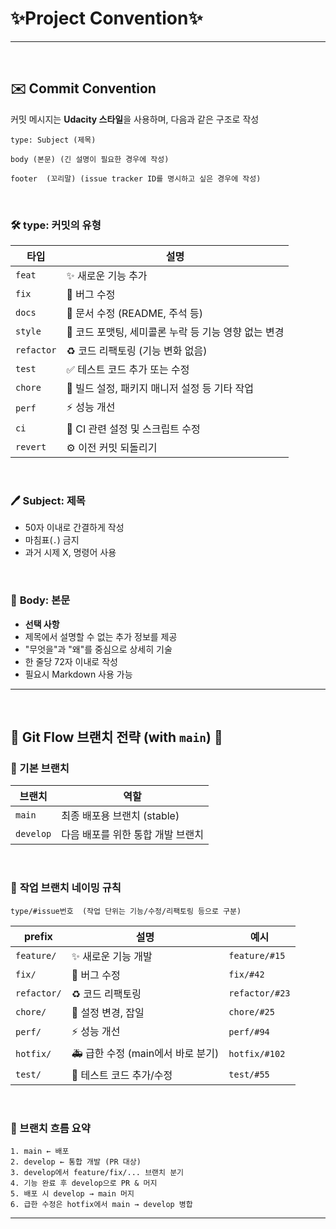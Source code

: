 # ✨Project Convention✨
---

<br>
 
## ✉️ Commit Convention

커밋 메시지는 **Udacity 스타일**을 사용하며, 다음과 같은 구조로 작성

```
type: Subject (제목)

body (본문) (긴 설명이 필요한 경우에 작성)

footer  (꼬리말) (issue tracker ID를 명시하고 싶은 경우에 작성)
```
<br>


### 🛠 **type**: 커밋의 유형

| 타입       | 설명                                           |
|------------|------------------------------------------------|
| `feat`     | ✨ 새로운 기능 추가                               |
| `fix`      | 🐛 버그 수정                                      |
| `docs`     | 📝 문서 수정 (README, 주석 등)                    |
| `style`    | 💄 코드 포맷팅, 세미콜론 누락 등 기능 영향 없는 변경 |
| `refactor` | ♻️ 코드 리팩토링 (기능 변화 없음)                |
| `test`     | ✅ 테스트 코드 추가 또는 수정                    |
| `chore`    | 🔧 빌드 설정, 패키지 매니저 설정 등 기타 작업     |
| `perf`     | ⚡ 성능 개선                                      |
| `ci`       | 🔄 CI 관련 설정 및 스크립트 수정                 |
| `revert`   | ⚙️ 이전 커밋 되돌리기                            |

<br>

### 🖊️ **Subject**: 제목

- 50자 이내로 간결하게 작성
- 마침표(`.`) 금지
- 과거 시제 X, 명령어 사용

<br>

### 📝 **Body**: 본문

- **선택 사항**
- 제목에서 설명할 수 없는 추가 정보를 제공
- "무엇을"과 "왜"를 중심으로 상세히 기술
- 한 줄당 72자 이내로 작성
- 필요시 Markdown 사용 가능


---
<br>


## 🌿 Git Flow 브랜치 전략 (with `main`) 🌿


### 🌴 기본 브랜치
| 브랜치 | 역할 |
|--------|------|
| `main`     | 최종 배포용 브랜치 (stable) |
| `develop`  | 다음 배포를 위한 통합 개발 브랜치 |

<br>

### 🌱 **작업 브랜치 네이밍 규칙**

```
type/#issue번호  (작업 단위는 기능/수정/리팩토링 등으로 구분)
``` 


| prefix       | 설명                         | 예시                              |
|--------------|------------------------------|-----------------------------------|
| `feature/`   | ✨ 새로운 기능 개발             | `feature/#15`           |
| `fix/`       | 🐛 버그 수정                    | `fix/#42`     |
| `refactor/`  | ♻️ 코드 리팩토링                | `refactor/#23`       |
| `chore/`     | 🔧 설정 변경, 잡일              | `chore/#25`        |
| `perf/`      | ⚡ 성능 개선                    | `perf/#94`        |
| `hotfix/`    | 🚑 급한 수정 (main에서 바로 분기) | `hotfix/#102`          |
| `test/`      | 🧪 테스트 코드 추가/수정        | `test/#55`    |

<br>

### 🚀 브랜치 흐름 요약

```text
1. main ← 배포
2. develop ← 통합 개발 (PR 대상)
3. develop에서 feature/fix/... 브랜치 분기
4. 기능 완료 후 develop으로 PR & 머지
5. 배포 시 develop → main 머지
6. 급한 수정은 hotfix에서 main → develop 병합
```

---


